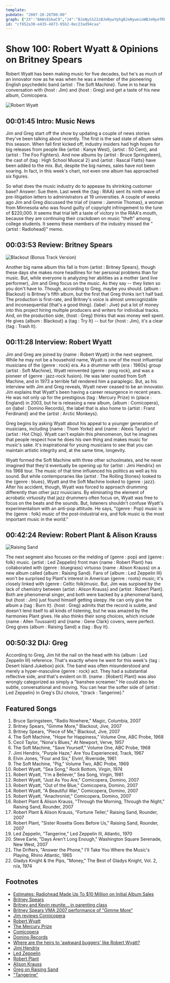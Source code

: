 ```yaml
---
template: 
pubdate: "2007-10-26T00:00"
graph: {"2X":"BAWsEGkwC9","J4":"BJeNySS22zBJeNywYphgBJeNyweioWBJeNyeTRUXBJeNyed90MBJeNyDdUmtBJeNyBMlTxed90MjVH9K1DFojed90M4sWAHweioWMY40kwYphgMY40kcg0ieFQe15MY40k6jl2eMHVNYR43oZeRBqr9MGtlzZIiA","1YO":"IkUucgMit697qipIkUucIkUucwQmMNBJHpSIkUucX6cfdgMit697qipBHm1G","2C8":"MZoy0qxx0GBGc5NMZoy0BGc5NBMlTxBGc5Nqxx0G","6H":"avOQqzbm8lBQsAMzbm8ldhnxezbm8l"}
id: "cf852a30-e435-4873-95b2-0ec23ad94caa"
---
```






# Show 100: Robert Wyatt & Opinions on Britney Spears

Robert Wyatt has been making music for five decades, but he's as much of an innovator now as he was when he was a member of the pioneering English psychedelic band {artist : The Soft Machine}. Tune in to hear his conversation with {host : Jim} and {host : Greg} and get a taste of his new album, Comicopera.

![Robert Wyatt](http://www.strongcomet.com/wyatt/wp-content/uploads/2015/01/Robertwyatt-Q.jpg)



## 00:01:45 Intro: Music News

Jim and Greg start off the show by updating a couple of news stories they've been talking about recently. The first is the sad state of album sales this season. When fall first kicked off, industry insiders had high hopes for big releases from people like {artist : Kanye West}, {artist : 50 Cent}, and {artist : The Foo Fighters}. And now albums by {artist : Bruce Springsteen}, the cast of {tag : High School Musical 2} and {artist : Rascal Flatts} have been added to the mix. But, despite the big names, sales have not been soaring. In fact, in this week's chart, not even one album has approached six figures.

So what does the music industry do to appease its shrinking customer base? Answer: Sue them. Last week the {tag : RIAA} sent its ninth wave of pre-litigation letters to administrators at 19 universities. A couple of weeks ago Jim and Greg discussed the trial of {name : Jammie Thomas}, a woman from Minnesota who was found guilty of copyright infringement to the tune of $220,000. It seems that trial left a taste of victory in the RIAA's mouth, because they are continuing their crackdown on music "theft" among college students. It seems these members of the industry missed the "{artist : Radiohead}" memo.



## 00:03:53 Review: Britney Spears

![Blackout (Bonus Track Version)](https://static.soundopinions.org/assets/100/6H0.jpg)

Another big name album this fall is from {artist : Britney Spears}, though these days she makes more headlines for her personal problems than for music. But, while everyone is analyzing her abilities as a mother (and live performer),  Jim and Greg focus on the music. As they say -- they listen so you don't have to. Though, according to Greg, maybe you should. {album : Blackout} is Britney's fifth album, but the first that Greg thinks isn't half bad. The production is first-rate, and Britney's voice is almost unrecognizable and inconsequential (that's a good thing). {label : Jive} put a lot of money into this project hiring multiple producers and writers for individual tracks. And, on the production side, {host : Greg} thinks that was money well spent. He gives {album : Blackout} a {tag : Try It} -- but for {host : Jim}, it's a clear {tag : Trash It}.



## 00:11:28 Interview: Robert Wyatt

Jim and Greg are joined by {name : Robert Wyatt} in the next segment. While he may not be a household name, Wyatt is one of the most influential musicians of the {genre : rock} era. As a drummer with {era : 1960s} group {artist : Soft Machine}, Wyatt reinvented {genre : prog rock}, and was a pioneer of {genre : jazz-rock fusion}. He was later ousted from Soft Machine, and in 1973 a terrible fall rendered him a paraplegic. But, as his interview with Jim and Greg reveals, Wyatt never ceased to be an innovator. Jim explains that Wyatt's been having a career resurgence in recent years. He was not only up for the prestigious {tag : Mercury Prize} in {place : England} in 2003, but he is releasing a new album, {album : Comicopera}, on {label : Domino Records}, the label that is also home to {artist : Franz Ferdinand} and the {artist : Arctic Monkeys}.

Greg begins by asking Wyatt about his appeal to a younger generation of musicians, including {name : Thom Yorke} and {name : Alexis Taylor} of {artist : Hot Chip}. Wyatt can't explain this phenomenon, but he imagines that people respect how he does his own thing and makes music for music's sake. It's inspirational for young musicians to see that you can maintain artistic integrity and, at the same time, longevity.

Wyatt formed the Soft Machine with three other schoolmates, and he never imagined that they'd eventually be opening up for {artist : Jimi Hendrix} on his 1968 tour. The music of that time influenced his politics as well as his sound. But while contemporaries like {artist : The Rolling Stones} looked to the {genre : blues}, Wyatt and the Soft Machine looked to {genre : jazz}. After his accident, though, Wyatt was forced to approach drumming differently than other jazz musicians. By eliminating the element of acrobatic virtuosity that jazz drummers often focus on, Wyatt was free to focus on the beats and the sounds. But, listeners shouldn't confuse Wyatt's experimentalism with an anti-pop attitude. He says, "{genre : Pop} music is the {genre : folk} music of the post-industrial era, and folk music is the most important music in the world."



## 00:42:24 Review: Robert Plant & Alison Krauss

![Raising Sand](https://static.soundopinions.org/assets/100/1YO0.jpg)

The next segment also focuses on the melding of {genre : pop} and {genre : folk} music. {artist : Led Zeppelin} front man {name : Robert Plant} has collaborated with {genre : bluegrass} virtuoso {name : Alison Krauss} on a new album called {album : Raising Sand}. Fans of {album : Led Zeppelin III} won't be surprised by Plant's interest in American {genre : roots} music; it's closely linked with {genre : Celtic folk}music. But, Jim was surpised by the lack of chemistry between {artist : Alison Krauss} and {artist : Robert Plant}. Both are phenomenal singer, and both were backed by a phenomenal band, but {host : Jim} just found himself getting sleepy. He can only give the album a {tag : Burn It}. {host : Greg} admits that the record is subtle, and doesn't lend itself to all kinds of listening, but he was amazed by the harmonies Plant gives. He also thinks their song choices, which include {name : Allen Toussaint} and {name : Gene Clark} covers, were perfect. Greg gives {album : Raising Sand} a {tag : Buy It}.



## 00:50:32 DIJ: Greg

According to Greg, Jim hit the nail on the head with his {album : Led Zeppelin III} reference. That's exactly where he went for this week's {tag : Desert Island Jukebox} pick. The band was often misunderstood and merely a hyper-masculine {genre : rock} act. They had a substantial reflective side, and that's evident on III. {name : [Robert] Plant} was also wrongly categorized as simply a "banshee screamer." He could also be subtle, conversational and moving. You can hear the softer side of {artist : Led Zeppelin} in Greg's DIJ choice, "{track : Tangerine}."



## Featured Songs

1. Bruce Springsteen, "Radio Nowhere," Magic, Columbia, 2007
2. Britney Spears, "Gimme More," Blackout, Jive, 2007
3. Britney Spears, "Piece of Me," Blackout, Jive, 2007
4. The Soft Machine, "Hope for Happiness," Volume One, ABC Probe, 1968
5. Cecil Taylor, "Nona's Blues," At Newport, Verve, 1957
6. The Soft Machine, "Save Yourself," Volume One, ABC Probe, 1968
7. Jimi Hendrix, "Purple Haze," Are You Experienced, Track, 1967
8. Elvin Jones, "Four and Six," Elvin!, Riverside, 1961
9. The Soft Machine, "Pig," Volume Two, ABC Probe, 1969
10. Robert Wyatt, "Sea Song," Rock Bottom, Virgin, 1974
11. Robert Wyatt, "I'm a Believer," Sea Song, Virgin, 1981
12. Robert Wyatt, "Just As You Are," Comicopera, Domino, 2007
13. Robert Wyatt, "Out of the Blue," Comicopera, Domino, 2007
14. Robert Wyatt, "A Beautiful War," Comicopera, Domino, 2007
15. Robert Wyatt, "Anachronist," Comicopera, Domino, 2007
16. Robert Plant & Alison Krauss, "Through the Morning, Through the Night," Raising Sand, Rounder, 2007
17. Robert Plant & Alison Krauss, "Fortune Teller," Raising Sand, Rounder, 2007
18. Robert Plant, "Sister Rosetta Goes Before Us," Raising Sand, Rounder, 2007
19. Led Zeppelin, "Tangerine," Led Zeppelin III, Atlantic, 1970
20. Steve Earle, "Days Aren't Long Enough," Washington Square Serenade, New West, 2007
21. The Drifters, "Answer the Phone," I'll Take You Where the Music's Playing, Rhino Atlantic, 1965
22. Gladys Knight & the Pips, "Money," The Best of Gladys Knight, Vol. 2, n/a, 1974



## Footnotes

- [Estimates: Radiohead Made Up To $10 Million on Initial Album Sales](http://blog.wired.com/music/2007/10/estimates-radio.html)
- [Britney Spears](http://www.britneyspears.com/)
- [Britney and Kevin reunite... in parenting class](http://www.msnbc.msn.com/id/21475225/)
- [Britney Spears VMA 2007 performance of "Gimme More"](http://www.youtube.com/watch?v=ZlrJ02yNxNo)
- [Jim reviews Cornicopera](http://www.jimdero.com/News2007/Wyatt.htm)
- [Robert Wyatt](http://www.allmusic.com/cg/amg.dll?p=amg&sql=11:3ifixqr5ldfe)
- [The Mercury Prize](http://www.nationwidemercurys.com/)
- [Comicopera](http://www.metacritic.com/music/artists/wyattrobert/comicopera?q=comicopera)
- [Domino Records](http://www.dominorecordco.com/)
- [Where are the heirs to 'awkward buggers' like Robert Wyatt?](http://blogs.guardian.co.uk/music/2007/10/where_are_the_heirs_to_awkward.html)
- [Jimi Hendrix](http://www.jimihendrix.com/)
- [Led Zeppelin](http://www.ledzeppelin.com/)
- [Robert Plant](http://www.robertplant.com/)
- [Alison Krauss](http://www.robertplant.com/)
- [Greg on Raising Sand](http://leisureblogs.chicagotribune.com/turn_it_up/2007/10/odd-couple-robe.html)
- ["Tangerine"](http://www.songfacts.com/detail.php?id=323)